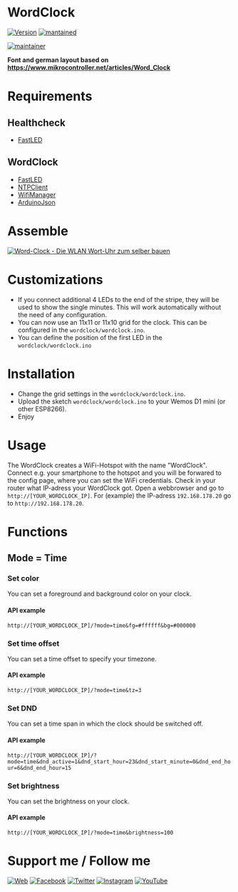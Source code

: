 # WordClock
[![Version](https://img.shields.io/badge/version-3.0.0-green.svg?style=for-the-badge)](#) [![mantained](https://img.shields.io/maintenance/yes/2019.svg?style=for-the-badge)](#)

[![maintainer](https://img.shields.io/badge/maintainer-Goran%20Zunic%20%40panbachi-blue.svg?style=for-the-badge)](https://www.panbachi.de)

**Font and german layout based on https://www.mikrocontroller.net/articles/Word_Clock**

# Requirements

## Healthcheck
* [FastLED](https://github.com/FastLED/FastLED)

## WordClock
* [FastLED](https://github.com/FastLED/FastLED)
* [NTPClient](https://github.com/arduino-libraries/NTPClient)
* [WifiManager](https://github.com/tzapu/WiFiManager)
* [ArduinoJson](https://github.com/bblanchon/ArduinoJson)

# Assemble
[![Word-Clock - Die WLAN Wort-Uhr zum selber bauen](https://img.youtube.com/vi/FvAM1t0tISE/0.jpg)](https://www.youtube.com/watch?v=FvAM1t0tISE)

# Customizations
- If you connect additional 4 LEDs to the end of the stripe, they will be used to show the single minutes. This will work automatically without the need of any configuration.
- You can now use an 11x11 or 11x10 grid for the clock. This can be configured in the `wordclock/wordclock.ino`.
- You can define the position of the first LED in the `wordclock/wordclock.ino`

# Installation
- Change the grid settings in the `wordclock/wordclock.ino`.
- Upload the sketch `wordclock/wordclock.ino` to your Wemos D1 mini (or other ESP8266).
- Enjoy

# Usage
The WordClock creates a WiFi-Hotspot with the name "WordClock". Connect e.g. your smartphone to the hotspot and you will be forwared to the config page, where you can set the WiFi credentials.
Check in your router what IP-adress your WordClock got. Open a webbrowser and go to `http://[YOUR_WORDCLOCK_IP]`. For (example) the IP-adress `192.168.178.20` go to `http://192.168.178.20`.

# Functions

## Mode = Time

### Set color
You can set a foreground and background color on your clock.

#### API example
`http://[YOUR_WORDCLOCK_IP]/?mode=time&fg=#ffffff&bg=#000000`

### Set time offset
You can set a time offset to specify your timezone.

#### API example
`http://[YOUR_WORDCLOCK_IP]/?mode=time&tz=3`

### Set DND
You can set a time span in which the clock should be switched off.

#### API example
`http://[YOUR_WORDCLOCK_IP]/?mode=time&dnd_active=1&dnd_start_hour=23&dnd_start_minute=0&dnd_end_hour=6&dnd_end_hour=15`

### Set brightness
You can set the brightness on your clock.

#### API example
`http://[YOUR_WORDCLOCK_IP]/?mode=time&brightness=100`



# Support me / Follow me
[![Web](https://img.shields.io/badge/www-panbachi.de-blue.svg?style=flat-square&colorB=3d72a8&colorA=333333)](https://www.panbachi.de)
[![Facebook](https://img.shields.io/badge/-%40panbachi.de-blue.svg?style=flat-square&logo=facebook&colorB=3B5998&colorA=eee)](https://www.facebook.com/panbachi.de/)
[![Twitter](https://img.shields.io/badge/-%40panbachi-blue.svg?style=flat-square&logo=twitter&colorB=1DA1F2&colorA=eee)](https://twitter.com/panbachi)
[![Instagram](https://img.shields.io/badge/-%40panbachi.de-blue.svg?style=flat-square&logo=instagram&colorB=E4405F&colorA=eee)](http://instagram.com/panbachi.de)
[![YouTube](https://img.shields.io/badge/-%40panbachi-blue.svg?style=flat-square&logo=youtube&colorB=FF0000&colorA=eee)](https://www.youtube.com/channel/UCO7f2L7ZsDCpOtRfKnPqNow)
